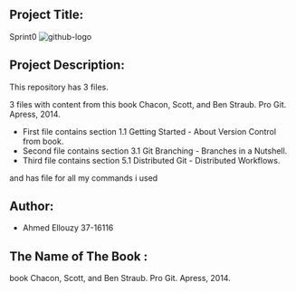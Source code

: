 ## Project Title:
 Sprint0
 ![github-logo](https://user-images.githubusercontent.com/36151401/36306753-d722ca54-1321-11e8-873b-0718399fe014.png)


## Project Description:

This repository has 3 files.

3 files with content from this book Chacon, Scott, and
Ben Straub. Pro Git. Apress, 2014.
- First file contains section 1.1 Getting Started - About Version Control from
book.
- Second file contains section 3.1 Git Branching - Branches in a Nutshell.
- Third file contains section 5.1 Distributed Git - Distributed Workflows.


and has file for all my commands i used

## Author:

- Ahmed Ellouzy 37-16116


## The Name of The Book :
 book Chacon, Scott, and Ben Straub. Pro Git. Apress, 2014.



